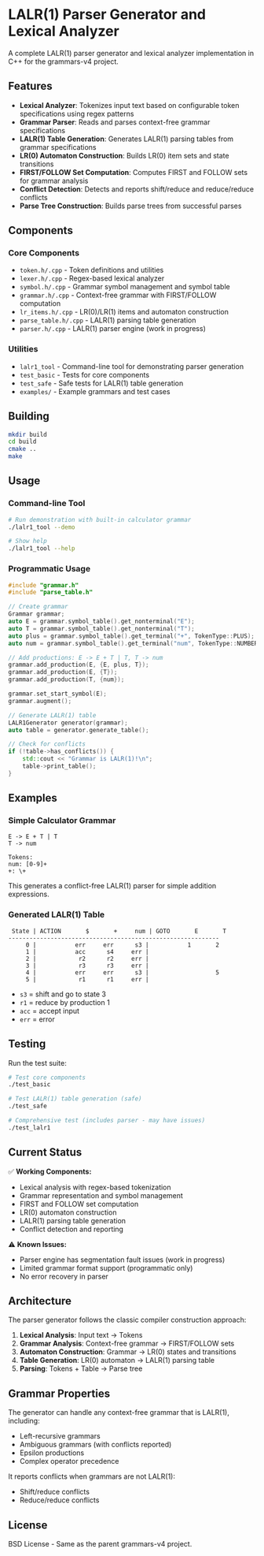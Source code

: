 # LALR(1) Parser Generator and Lexical Analyzer

A complete LALR(1) parser generator and lexical analyzer implementation in C++ for the grammars-v4 project.

## Features

- **Lexical Analyzer**: Tokenizes input text based on configurable token specifications using regex patterns
- **Grammar Parser**: Reads and parses context-free grammar specifications
- **LALR(1) Table Generation**: Generates LALR(1) parsing tables from grammar specifications
- **LR(0) Automaton Construction**: Builds LR(0) item sets and state transitions
- **FIRST/FOLLOW Set Computation**: Computes FIRST and FOLLOW sets for grammar analysis
- **Conflict Detection**: Detects and reports shift/reduce and reduce/reduce conflicts
- **Parse Tree Construction**: Builds parse trees from successful parses

## Components

### Core Components
- `token.h/.cpp` - Token definitions and utilities
- `lexer.h/.cpp` - Regex-based lexical analyzer
- `symbol.h/.cpp` - Grammar symbol management and symbol table
- `grammar.h/.cpp` - Context-free grammar with FIRST/FOLLOW computation
- `lr_items.h/.cpp` - LR(0)/LR(1) items and automaton construction
- `parse_table.h/.cpp` - LALR(1) parsing table generation
- `parser.h/.cpp` - LALR(1) parser engine (work in progress)

### Utilities
- `lalr1_tool` - Command-line tool for demonstrating parser generation
- `test_basic` - Tests for core components
- `test_safe` - Safe tests for LALR(1) table generation
- `examples/` - Example grammars and test cases

## Building

```bash
mkdir build
cd build
cmake ..
make
```

## Usage

### Command-line Tool
```bash
# Run demonstration with built-in calculator grammar
./lalr1_tool --demo

# Show help
./lalr1_tool --help
```

### Programmatic Usage
```cpp
#include "grammar.h"
#include "parse_table.h"

// Create grammar
Grammar grammar;
auto E = grammar.symbol_table().get_nonterminal("E");
auto T = grammar.symbol_table().get_nonterminal("T");
auto plus = grammar.symbol_table().get_terminal("+", TokenType::PLUS);
auto num = grammar.symbol_table().get_terminal("num", TokenType::NUMBER);

// Add productions: E -> E + T | T, T -> num
grammar.add_production(E, {E, plus, T});
grammar.add_production(E, {T});
grammar.add_production(T, {num});

grammar.set_start_symbol(E);
grammar.augment();

// Generate LALR(1) table
LALR1Generator generator(grammar);
auto table = generator.generate_table();

// Check for conflicts
if (!table->has_conflicts()) {
    std::cout << "Grammar is LALR(1)!\n";
    table->print_table();
}
```

## Examples

### Simple Calculator Grammar
```
E -> E + T | T
T -> num

Tokens:
num: [0-9]+
+: \+
```

This generates a conflict-free LALR(1) parser for simple addition expressions.

### Generated LALR(1) Table
```
 State | ACTION       $       +     num | GOTO       E       T
------------------------------------------------------------
     0 |           err     err      s3 |           1       2
     1 |           acc      s4     err |
     2 |            r2      r2     err |
     3 |            r3      r3     err |
     4 |           err     err      s3 |                   5
     5 |            r1      r1     err |
```

- `s3` = shift and go to state 3
- `r1` = reduce by production 1
- `acc` = accept input
- `err` = error

## Testing

Run the test suite:
```bash
# Test core components
./test_basic

# Test LALR(1) table generation (safe)
./test_safe

# Comprehensive test (includes parser - may have issues)
./test_lalr1
```

## Current Status

✅ **Working Components:**
- Lexical analysis with regex-based tokenization
- Grammar representation and symbol management
- FIRST and FOLLOW set computation
- LR(0) automaton construction
- LALR(1) parsing table generation
- Conflict detection and reporting

⚠️ **Known Issues:**
- Parser engine has segmentation fault issues (work in progress)
- Limited grammar format support (programmatic only)
- No error recovery in parser

## Architecture

The parser generator follows the classic compiler construction approach:

1. **Lexical Analysis**: Input text → Tokens
2. **Grammar Analysis**: Context-free grammar → FIRST/FOLLOW sets
3. **Automaton Construction**: Grammar → LR(0) states and transitions
4. **Table Generation**: LR(0) automaton → LALR(1) parsing table
5. **Parsing**: Tokens + Table → Parse tree

## Grammar Properties

The generator can handle any context-free grammar that is LALR(1), including:
- Left-recursive grammars
- Ambiguous grammars (with conflicts reported)
- Epsilon productions
- Complex operator precedence

It reports conflicts when grammars are not LALR(1):
- Shift/reduce conflicts
- Reduce/reduce conflicts

## License

BSD License - Same as the parent grammars-v4 project.